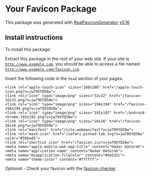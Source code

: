 # Your Favicon Package

This package was generated with [RealFaviconGenerator](https://realfavicongenerator.net/) [v0.16](https://realfavicongenerator.net/change_log#v0.16)

## Install instructions

To install this package:

Extract this package in the root of your web site. If your site is <code>http://www.example.com</code>, you should be able to access a file named <code>http://www.example.com/favicon.ico</code>.

Insert the following code in the `head` section of your pages:

    <link rel="apple-touch-icon" sizes="180x180" href="/apple-touch-icon.png?v=jw79XYQ58w">
    <link rel="icon" type="image/png" sizes="32x32" href="/favicon-32x32.png?v=jw79XYQ58w">
    <link rel="icon" type="image/png" sizes="194x194" href="/favicon-194x194.png?v=jw79XYQ58w">
    <link rel="icon" type="image/png" sizes="192x192" href="/android-chrome-192x192.png?v=jw79XYQ58w">
    <link rel="icon" type="image/png" sizes="16x16" href="/favicon-16x16.png?v=jw79XYQ58w">
    <link rel="manifest" href="/site.webmanifest?v=jw79XYQ58w">
    <link rel="mask-icon" href="/safari-pinned-tab.svg?v=jw79XYQ58w" color="#5bbad5">
    <link rel="shortcut icon" href="/favicon.ico?v=jw79XYQ58w">
    <meta name="apple-mobile-web-app-title" content="Hadar Hatorah">
    <meta name="application-name" content="Hadar Hatorah">
    <meta name="msapplication-TileColor" content="#da532c">
    <meta name="theme-color" content="#ffffff">

*Optional* - Check your favicon with the [favicon checker](https://realfavicongenerator.net/favicon_checker)